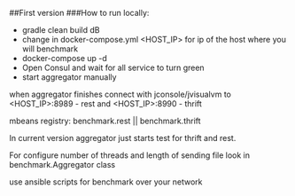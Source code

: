 ##First version
###How to run locally:
* gradle clean build dB
* change in docker-compose.yml \<HOST_IP\> for ip of the host where you will benchmark
* docker-compose up -d
* Open Consul and wait for all service to turn green
* start aggregator manually 
 
when aggregator finishes connect with jconsole/jvisualvm to \<HOST_IP>\:8989 - rest and \<HOST_IP>\:8990 - thrift 

mbeans registry: benchmark.rest || benchmark.thrift 

In current version aggregator just starts test for thrift and rest.

For configure number of threads and length of sending file look in benchmark.Aggregator class

use ansible scripts for benchmark over your network
